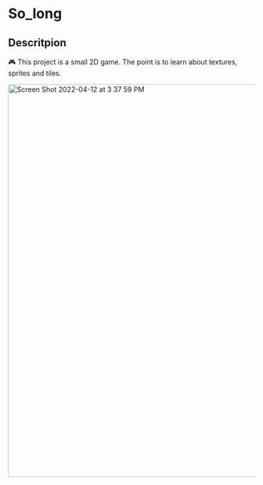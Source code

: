 # So_long

## Descritpion

🎮 This project is a small 2D game. 
The point is to learn about textures, sprites and tiles.

<img width="801" alt="Screen Shot 2022-04-12 at 3 37 59 PM" src="https://user-images.githubusercontent.com/92552655/162975269-dbd8c3dc-db59-4d15-8c82-8c2c7bd1c233.png">
